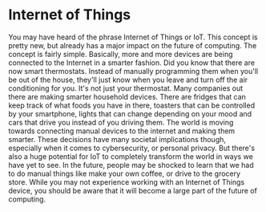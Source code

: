 # Internet of Things

You may have heard of the phrase Internet of Things or IoT. This concept is pretty new, but already has a major impact on the future of computing. The concept is fairly simple. Basically, more and more devices are being connected to the Internet in a smarter fashion. Did you know that there are now smart thermostats. Instead of manually programming them when you'll be out of the house, they'll just know when you leave and turn off the air conditioning for you. It's not just your thermostat. Many companies out there are making smarter household devices. There are fridges that can keep track of what foods you have in there, toasters that can be controlled by your smartphone, lights that can change depending on your mood and cars that drive you instead of you driving them. The world is moving towards connecting manual devices to the internet and making them smarter. These decisions have many societal implications though, especially when it comes to cybersecurity, or personal privacy. But there's also a huge potential for IoT to completely transform the world in ways we have yet to see. In the future, people may be shocked to learn that we had to do manual things like make your own coffee, or drive to the grocery store. While you may not experience working with an Internet of Things device, you should be aware that it will become a large part of the future of computing.
